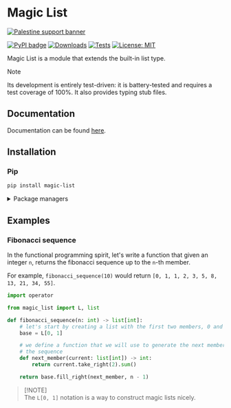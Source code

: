 <!-- markdownlint-disable MD028, MD033 -->

# Magic List

[![Palestine support banner](https://raw.githubusercontent.com/Safouene1/support-palestine-banner/master/banner-support.svg)](https://irusa.org/middle-east/palestine/)

[![PyPI badge](https://img.shields.io/pypi/v/magic-list)](<https://pypi.org/project/magic-list/>)
[![Downloads](https://static.pepy.tech/badge/magic-list)](https://pepy.tech/project/magic-list)
[![Tests](https://github.com/qexat/magic-list/actions/workflows/tests.yml/badge.svg)](https://github.com/qexat/magic-list/actions)
[![License: MIT](https://img.shields.io/badge/License-MIT-purple.svg)](https://opensource.org/licenses/MIT)

Magic List is a module that extends the built-in list type.

> [!NOTE]
> Its development is entirely test-driven: it is battery-tested and requires a
> test coverage of 100%. It also provides typing stub files.

## Documentation

Documentation can be found [here](https://qexat.github.io/magic-list/).

## Installation

### Pip

```sh
pip install magic-list
```

<details>
<summary>Package managers</summary>

### Conda

```sh
conda install magic-list
```

### Flit

```sh
flit install magic-list
```

### PDM

```sh
pdm add magic-list
```

### Pipenv

```sh
pipenv install magic-list
```

### pipx

```sh
pipx install magic-list
```

### Poetry

```sh
poetry add magic-list
```

### uv

```sh
uv pip install magic-list
```

</details>

## Examples

### Fibonacci sequence

In the functional programming spirit, let's write a function that given an integer `n`, returns the fibonacci sequence up to the `n`-th member.

For example, `fibonacci_sequence(10)` would return `[0, 1, 1, 2, 3, 5, 8, 13, 21, 34, 55]`.

```py
import operator

from magic_list import L, list

def fibonacci_sequence(n: int) -> list[int]:
    # let's start by creating a list with the first two members, 0 and 1.
    base = L[0, 1]

    # we define a function that we will use to generate the next members of
    # the sequence
    def next_member(current: list[int]) -> int:
        return current.take_right(2).sum()

    return base.fill_right(next_member, n - 1)
```

> [!NOTE]\
> The `L[0, 1]` notation is a way to construct magic lists nicely.
